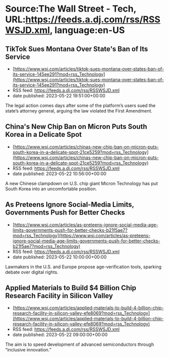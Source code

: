 # Source:The Wall Street - Tech, URL:https://feeds.a.dj.com/rss/RSSWSJD.xml, language:en-US

## TikTok Sues Montana Over State's Ban of Its Service
 - [https://www.wsj.com/articles/tiktok-sues-montana-over-states-ban-of-its-service-145ee291?mod=rss_Technology](https://www.wsj.com/articles/tiktok-sues-montana-over-states-ban-of-its-service-145ee291?mod=rss_Technology)
 - RSS feed: https://feeds.a.dj.com/rss/RSSWSJD.xml
 - date published: 2023-05-22 19:51:00+00:00

The legal action comes days after some of the platform’s users sued the state’s attorney general, arguing the law violated the First Amendment.

## China's New Chip Ban on Micron Puts South Korea in a Delicate Spot
 - [https://www.wsj.com/articles/chinas-new-chip-ban-on-micron-puts-south-korea-in-a-delicate-spot-21ce5259?mod=rss_Technology](https://www.wsj.com/articles/chinas-new-chip-ban-on-micron-puts-south-korea-in-a-delicate-spot-21ce5259?mod=rss_Technology)
 - RSS feed: https://feeds.a.dj.com/rss/RSSWSJD.xml
 - date published: 2023-05-22 10:56:00+00:00

A new Chinese clampdown on U.S. chip giant Micron Technology has put South Korea into an uncomfortable position.

## As Preteens Ignore Social-Media Limits, Governments Push for Better Checks
 - [https://www.wsj.com/articles/as-preteens-ignore-social-media-age-limits-governments-push-for-better-checks-b21f5ae7?mod=rss_Technology](https://www.wsj.com/articles/as-preteens-ignore-social-media-age-limits-governments-push-for-better-checks-b21f5ae7?mod=rss_Technology)
 - RSS feed: https://feeds.a.dj.com/rss/RSSWSJD.xml
 - date published: 2023-05-22 10:00:00+00:00

Lawmakers in the U.S. and Europe propose age-verification tools, sparking debate over digital rights.

## Applied Materials to Build $4 Billion Chip Research Facility in Silicon Valley
 - [https://www.wsj.com/articles/applied-materials-to-build-4-billion-chip-research-facility-in-silicon-valley-efe8069?mod=rss_Technology](https://www.wsj.com/articles/applied-materials-to-build-4-billion-chip-research-facility-in-silicon-valley-efe8069?mod=rss_Technology)
 - RSS feed: https://feeds.a.dj.com/rss/RSSWSJD.xml
 - date published: 2023-05-22 09:00:00+00:00

The aim is to speed development of advanced semiconductors through “inclusive innovation.”

